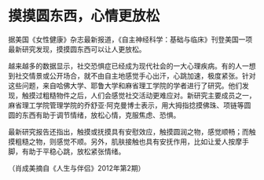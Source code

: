# 摸摸圆东西，心情更放松

据美国《女性健康》杂志最新报道，《自主神经科学：基础与临床》刊登美国一项最新研究发现，摸摸圆东西可以让人更放松。

越来越多的数据显示，社交恐惧症已经成为现代社会的一大心理疾病。有的人一想到社交情景或公开场合，就不由自主地感觉手心出汗，心跳加速，极度紧张。针对这些问题，来自哈佛大学、耶鲁大学和麻省理工学院的学者进行了研究。他们发现，触摸过粗糙物件之后，人们会感觉社交活动更难应对。新研究主要成员之一，麻省理工学院管理学院的乔舒亚·阿克曼博士表示，用大拇指捻摸佛珠、项链等圆圆的东西有助于调节情绪，放松心情，克服焦虑、恐惧。

最新研究报告还指出，触摸或抚摸具有安慰效应，触摸圆润之物，感觉顺畅；而触摸粗糙之物，则感觉不顺。另外，肌肤接触也具有安抚作用，比如让爱人按摩手脚，有助于平稳心跳，放松紧张情绪。

（肖成美摘自《人生与伴侣》2012年第2期）